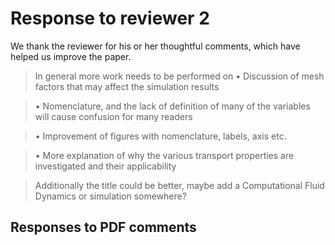 # Response to reviewer 2

We thank the reviewer for his or her thoughtful comments, which have helped us
improve the paper.

>In general more work needs to be performed on
• Discussion of mesh factors that may affect the simulation results


>• Nomenclature, and the lack of definition of many of the variables will cause confusion for many readers


>• Improvement of figures with nomenclature, labels, axis etc.


>• More explanation of why the various transport properties are investigated and their applicability


>Additionally the title could be better, maybe add a Computational Fluid Dynamics or simulation somewhere?


## Responses to PDF comments
